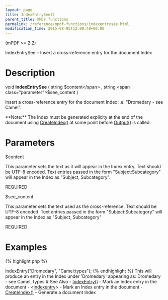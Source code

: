 ```yaml
---
layout: page
title: IndexEntrySee()
parent_title: mPDF functions
permalink: /reference/mpdf-functions/indexentrysee.html
modification_time: 2015-08-05T12:00:48+00:00
---
```


(mPDF >= 2.2)

IndexEntrySee – Insert a cross-reference entry for the document Index

# Description

void **IndexEntrySee** ( 
string <span class="parameter">$content</span> , 
string <span class="parameter">$see_content</span> 
)

Insert a cross-reference entry for the document Index i.e. "Dromedary - see Camel".

<div class="alert alert-info" role="alert" markdown="1">
	**Note:** The Index must be generated explicity at the end of the document using 
    <a href="{{ "/reference/mpdf-functions/tocpagebreak.html" | prepend: site.baseurl }}">CreateIndex()</a> 
    at some point before <a href="{{ "/reference/mpdf-functions/output.html" | prepend: site.baseurl }}">Output()</a> 
    is called.
</div>

# Parameters

<span class="parameter">$content</span>

This parameter sets the text as it will appear in the Index entry. Text should be UTF-8 encoded. Text entries 
passed in the form "Subject:Subcategory" will appear in the Index as "Subject, Subcategory".

<span class="smallblock">REQUIRED</span>

<span class="parameter">$see_content</span>

This parameter sets the text used as the cross-reference. Text should be UTF-8 encoded. Text entries passed in the 
form "Subject:Subcategory" will appear in the Index as "Subject, Subcategory"

<span class="smallblock">REQUIRED</span>

# Examples

{% highlight php %}
<?php

$mpdf->IndexEntry("Dromedary", "Camel:types");

{% endhighlight %}

This will produce an entry in the Index under 'Dromedary' appearing as:

Dromedary - see Camel, types

# See Also

- <a href="{{ "/reference/mpdf-functions/indexentry.html" | prepend: site.baseurl }}">IndexEntry()</a> - Mark an Index entry in the document
- &lt;<a href="{{ "/reference/html-control-tags/tocentry.html" | prepend: site.baseurl }}">indexentry</a>&gt; - Mark an Index entry in the document
- <a href="{{ "/reference/mpdf-functions/tocpagebreak.html" | prepend: site.baseurl }}">CreateIndex()</a> - Generate a document Index

